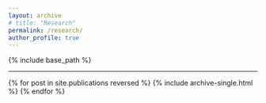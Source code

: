 ```yaml
---
layout: archive
# title: "Research"
permalink: /research/
author_profile: true
---
```

<!-- {% if author.googlescholar %}
  You can also find my articles on <u><a href="{{author.googlescholar}}">my Google Scholar profile</a>.</u>
{% endif %} -->
{% include base_path %}

<!-- # Journal papers -->
---
{% for post in site.publications reversed %}
  {% include archive-single.html %}
{% endfor %}
